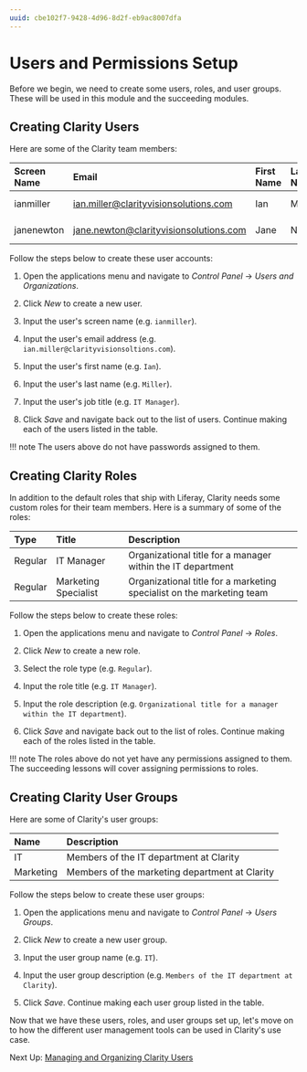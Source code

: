 ```yaml
---
uuid: cbe102f7-9428-4d96-8d2f-eb9ac8007dfa
---
```

# Users and Permissions Setup

Before we begin, we need to create some users, roles, and user groups. These will be used in this module and the succeeding modules.

## Creating Clarity Users

Here are some of the Clarity team members:

| Screen Name | Email | First Name | Last Name | Job Title |
|:---|:---|:---|:---|:---|
| ianmiller | ian.miller@clarityvisionsolutions.com | Ian | Miller | IT Manager |
| janenewton | jane.newton@clarityvisionsolutions.com | Jane | Newton | Marketing Specialist |

<!---
| walterdouglas | walter.douglas@clarityvisionsolutions.com | Walter | Douglas | Web Developer |
| claramurphy | clara.murphy@clarityvisionsolutions.com | Clara | Murphy | Marketing Manager |
| christiancarter | christian.carter@clarityvisionsolutions.com | Christian | Carter | Marketing Coordinator |
| harperroberts | harper.roberts@clarityvisionsolutions.com | Harper | Roberts | Director of Human Resources |
--->

Follow the steps below to create these user accounts:

1. Open the applications menu and navigate to _Control Panel_ &rarr; _Users and Organizations_.

1. Click _New_ to create a new user.

1. Input the user's screen name (e.g. `ianmiller`).

1. Input the user's email address (e.g. `ian.miller@clarityvisionsoltions.com`).

1. Input the user's first name (e.g. `Ian`).

1. Input the user's last name (e.g. `Miller`).

1. Input the user's job title (e.g. `IT Manager`).

1. Click _Save_ and navigate back out to the list of users. Continue making each of the users listed in the table.

!!! note
   The users above do not have passwords assigned to them.

## Creating Clarity Roles

In addition to the default roles that ship with Liferay, Clarity needs some custom roles for their team members. Here is a summary of some of the roles:

| Type | Title | Description |
|:---|:---|:---|
| Regular | IT Manager | Organizational title for a manager within the IT department |
| Regular | Marketing Specialist | Organizational title for a marketing specialist on the marketing team |

<!---
| Regular | Web Developer | Organizational title for a front end developer role within the IT Department |
| Regular | Marketing Coordinator | Organizational title for an individual contributor from the Marketing Team |
| Regular | Director of Human Resources | Organizational title for a Director of Human Resources |
| Site | Site Content Contributor | Site based role for an individual who will be contributing |
--->

Follow the steps below to create these roles:

1. Open the applications menu and navigate to _Control Panel_ &rarr; _Roles_.

2. Click _New_ to create a new role.

3. Select the role type (e.g. `Regular`).

4. Input the role title (e.g. `IT Manager`).

5. Input the role description (e.g. `Organizational title for a manager within the IT department`).

6. Click _Save_ and navigate back out to the list of roles. Continue making each of the roles listed in the table.

!!! note
   The roles above do not yet have any permissions assigned to them. The succeeding lessons will cover assigning permissions to roles.

## Creating Clarity User Groups

Here are some of Clarity's user groups:

| Name | Description |
|:---|:---|
| IT | Members of the IT department at Clarity |
| Marketing | Members of the marketing department at Clarity |

Follow the steps below to create these user groups:

1. Open the applications menu and navigate to _Control Panel_ &rarr; _Users Groups_.

1. Click _New_ to create a new user group.

1. Input the user group name (e.g. `IT`).

1. Input the user group description (e.g. `Members of the IT department at Clarity`).

1. Click _Save_. Continue making each user group listed in the table.

Now that we have these users, roles, and user groups set up, let's move on to how the different user management tools can be used in Clarity's use case.

Next Up: [Managing and Organizing Clarity Users](./managing-and-organizing-clarity-users.md)
